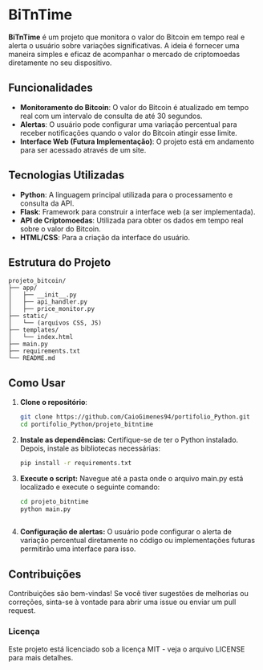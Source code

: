 # BiTnTime

**BiTnTime** é um projeto que monitora o valor do Bitcoin em tempo real e alerta o usuário sobre variações significativas. A ideia é fornecer uma maneira simples e eficaz de acompanhar o mercado de criptomoedas diretamente no seu dispositivo.

## Funcionalidades

- **Monitoramento do Bitcoin**: O valor do Bitcoin é atualizado em tempo real com um intervalo de consulta de até 30 segundos.
- **Alertas**: O usuário pode configurar uma variação percentual para receber notificações quando o valor do Bitcoin atingir esse limite.
- **Interface Web (Futura Implementação)**: O projeto está em andamento para ser acessado através de um site.

## Tecnologias Utilizadas

- **Python**: A linguagem principal utilizada para o processamento e consulta da API.
- **Flask**: Framework para construir a interface web (a ser implementada).
- **API de Criptomoedas**: Utilizada para obter os dados em tempo real sobre o valor do Bitcoin.
- **HTML/CSS**: Para a criação da interface do usuário.

## Estrutura do Projeto

```plaintext
projeto_bitcoin/
├── app/
│   ├── __init__.py
│   ├── api_handler.py
│   ├── price_monitor.py
├── static/
│   └── (arquivos CSS, JS)
├── templates/
│   └── index.html
├── main.py
├── requirements.txt
└── README.md
```

## Como Usar

1. **Clone o repositório**:
   ```bash
   git clone https://github.com/CaioGimenes94/portifolio_Python.git
   cd portifolio_Python/projeto_bitntime
   
2. **Instale as dependências:** Certifique-se de ter o Python instalado. Depois, instale as bibliotecas necessárias:
   ```bash
   pip install -r requirements.txt
   
3. **Execute o script:** Navegue até a pasta onde o arquivo main.py está localizado e execute o seguinte comando:
   ```bash
   cd projeto_bitntime
   python main.py
 
4. **Configuração de alertas:** O usuário pode configurar o alerta de variação percentual diretamente no código ou implementações futuras permitirão uma interface para isso.

## Contribuições

Contribuições são bem-vindas! Se você tiver sugestões de melhorias ou correções, sinta-se à vontade para abrir uma issue ou enviar um pull request.

### Licença
Este projeto está licenciado sob a licença MIT - veja o arquivo LICENSE para mais detalhes.
